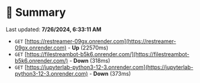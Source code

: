 # 📖 Summary
Last updated: **7/26/2024, 6:33:11 AM**

- `GET` [https://restreamer-09gx.onrender.com](https://restreamer-09gx.onrender.com) - **Up** (22570ms)
- `GET` [https://filestreambot-b5k6.onrender.com/](https://filestreambot-b5k6.onrender.com/) - **Down** (318ms)
- `GET` [https://jupyterlab-python3-12-3.onrender.com](https://jupyterlab-python3-12-3.onrender.com) - **Down** (373ms)
